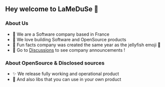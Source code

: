## Hey welcome to LaMeDuSe 👋

### About Us
- 🏢 We are a Software company based in France
- 🚀 We love building Software and OpenSource products 
- 🍿 Fun facts company was created the same year as the jellyfish emoji 🪼 
- 💬 Go to [Discussions](https://github.com/LaMeDuSe/LaMeDuSe/discussions) to see company announcements !

### About OpenSource & Disclosed sources
- ✨ We release fully working and operational product
- 🚧 And also libs that you can use in your own product
<!-- - 🌈 Contribution guidelines - how can the community get involved? -->
<!-- - 👩‍💻 Useful resources (add link to docs repo) -->



